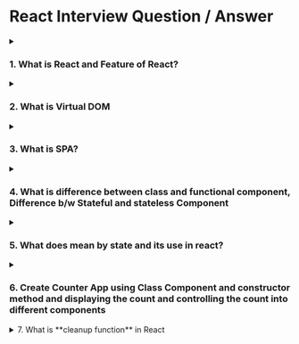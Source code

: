 # React Interview Question / Answer

<details>
<summary><h3>1. What is React and Feature of React?</h3></summary>

React is an open-source JavaScript library for building user interfaces (UIs) and single-page applications (SPAs). It was developed and is maintained by Facebook, along with a community of individual developers and companies. React was first introduced in 2013 and has since gained widespread popularity due to its performance, scalability, and ease of use.
 
> React was initially developed by Jordan Walke, a software engineer at Facebook, and was first deployed on Facebook's newsfeed in 2011.

### Features of React

**Virtual DOM:** React utilizes a Virtual DOM, which is an in-memory representation of the actual DOM. This allows React to efficiently update and render only the necessary components, resulting in improved performance and a smoother user experience.

**Component-Based Architecture:** React follows a component-based architecture, where the UI is divided into reusable and independent components. This modularity makes it easier to manage and maintain large-scale applications.

**Declarative Syntax:** React uses a declarative approach to describe how the UI should look based on the application's state. Developers can focus on what the UI should display, and React takes care of updating the actual DOM accordingly.

**One-Way Data Binding:** React implements one-way data binding, ensuring that data flows in a single direction. This helps in maintaining a predictable data flow, making it easier to debug and understand the application's state.

**Rich Ecosystem:** React has a vast ecosystem with a multitude of libraries and tools, making it easier to extend its functionality and integrate with other technologies.

**Community Support:** React has a large and active community of developers, which means there is extensive documentation, tutorials, and support available for learners and developers alike.

**Mobile App Development:** React Native, an extension of React, allows developers to build cross-platform mobile applications using the same React principles and components.

</details>

<details>
<summary><h3>2. What is Virtual DOM</h3></summary>

The Virtual DOM is like a lightweight copy of the actual Document Object Model (DOM) of your web page. The DOM represents the structure of your webpage, including all the elements, their attributes, and relationships. However, direct manipulation of the DOM can be slow and resource-intensive, especially when dealing with frequent updates.

**how the Virtual DOM works:**

1. **Initial Render**: When you create a component in React, it generates a virtual representation of the component's UI structure called the Virtual DOM. This virtual representation is a JavaScript object, and it closely resembles the actual DOM elements.

2. **State Changes**: When your app's state changes due to user interactions or other events, React re-renders the component. Instead of directly updating the actual DOM, React first updates the Virtual DOM to reflect these changes.

3. **Diffing**: After the Virtual DOM is updated, React performs a process called "diffing." It compares the previous version of the Virtual DOM with the new version to identify the differences (or "diffs") between them.

4. **Minimal Updates**: Once React identifies the differences, it calculates the most efficient way to update the actual DOM. It creates a batch of updates and applies them all at once. This minimizes the number of direct manipulations on the real DOM, which is a costly operation.

5. **Efficiency**: The key benefit of the Virtual DOM is that it reduces the number of direct updates to the actual DOM, making UI updates much faster and more efficient. By batching changes and applying them intelligently, React ensures that only the necessary parts of the UI are updated.

**Example:**
> In simple terms, the Virtual DOM in React is like a blueprint of your web page. Imagine you're building a house. Instead of directly changing the physical house every time you want to make a small adjustment, you first create a detailed plan (the Virtual DOM) that shows what changes you want to make. Then, a worker (React) takes that plan, figures out the most efficient way to update the real house (the actual DOM), and makes only the necessary changes.
> 
> This process is faster and more efficient because it avoids directly manipulating the real house (DOM) for every small change. The Virtual DOM helps React make updates in a smart and optimized way, which ultimately makes your web applications run smoothly and quickly.

</details>
<details>
<summary><h3>3. What is SPA?</h3></summary>

 SPA stands for "Single Page Application." It is a web application or website that interacts with the user by dynamically rewriting the current page rather than loading entire new pages from the server. In a traditional multi-page application (MPA), clicking on a link or submitting a form would typically result in a full page reload, causing the browser to request a new HTML document from the server.

In contrast, a Single Page Application loads a single HTML page and dynamically updates its content as the user interacts with the application. This is achieved using JavaScript frameworks like React, Angular, or Vue.js. React is particularly popular for building SPAs.

Here's how a typical SPA built with React works:

1. **Initial Load**: When the user first visits the SPA, the server sends a single HTML file along with JavaScript and CSS files. This HTML file contains the basic structure of the application and references the JavaScript code that will handle interactions.

2. **Dynamic Content**: As the user interacts with the application—such as clicking on links, submitting forms, or interacting with UI elements—JavaScript code running in the browser updates the DOM (Document Object Model) to show new content or perform actions without triggering a full page reload.

3. **API Calls**: SPAs often communicate with the server through APIs (Application Programming Interfaces) to fetch data or perform actions. These API calls are typically made using technologies like AJAX (Asynchronous JavaScript and XML) or the newer Fetch API.

4. **Routing**: SPAs use a client-side routing mechanism to handle navigation within the application. This means that changing the URL doesn't result in a full page reload. Instead, the JavaScript code updates the content based on the new URL, giving the illusion of navigating between different pages.

5. **Virtual DOM**: Frameworks like React use a Virtual DOM to efficiently update the actual DOM. The Virtual DOM is a lightweight representation of the actual DOM, and changes are batched and optimized before being applied to the real DOM, reducing the need for full DOM manipulations.

SPAs offer several advantages, such as smoother and more responsive user experiences, reduced server load, and the ability to create more interactive and dynamic interfaces. However, they also require careful management of application state, routing, and SEO considerations since traditional search engine crawlers might have difficulty indexing SPAs due to their dynamic nature.

</details>

<details>
<summary><h3>4. What is difference between class and functional component, Difference b/w Stateful and stateless Component</h3></summary>

  **Difference Between Class and Functional Components:**

| Aspect                  | Class Components                     | Functional Components                |
|-------------------------|--------------------------------------|--------------------------------------|
| Syntax                  | Defined as ES6 classes               | Defined as JavaScript functions     |
| State Management        | Can manage state using 'state'       | Can't manage state directly         |
| Lifecycle Methods      | Supports lifecycle methods (e.g., `componentDidMount`) | No lifecycle methods until React 16.8 Hooks |
| Readability and Size    | More verbose and larger code         | Shorter, concise code               |
| Performance             | Slightly slower due to optimization challenges | Slightly faster due to fewer internal optimizations |

**Difference Between Stateful and Stateless Components:**

| Aspect                  | Stateful Components                  | Stateless Components                 |
|-------------------------|--------------------------------------|--------------------------------------|
| State                   | Can hold and manage state            | Don't hold state                    |
| Props                   | Can receive and use props            | Can receive and use props            |
| Logic                   | Can contain complex logic            | Typically contains presentation logic |
| Reusability             | Can be less reusable due to tied logic and state | Generally more reusable as they are focused on rendering |
| Performance             | May have performance overhead due to state updates | Tends to have better performance as they don't manage state |

> In React, class components were the traditional way to define components with lifecycle methods and state management. However, with the introduction of React Hooks in version 16.8, functional components gained the ability to manage state and access lifecycle-like behavior, making them a more popular choice due to their simplicity and performance benefits.
> 
> Stateful components manage and manipulate state, which allows for dynamic behavior and updates. They are useful for handling complex logic and maintaining dynamic data.
> 
> Stateless components (also known as presentational or dumb components) focus solely on rendering UI based on the props they receive. They don't manage their own state and are more focused on displaying information or UI elements in a declarative manner.
> 
> It's worth noting that the functional component model is now the recommended approach in React, as it promotes cleaner and more maintainable code. However, class components are still used in legacy codebases or specific situations where you need to work with older React code.
</details>

<details>
<summary><h3>5. What does mean by state and its use in react?</h3></summary>

In the context of React, "state" refers to the data that represents the current condition of a component. It's a fundamental concept in React that allows components to manage and display dynamic content, respond to user interactions, and update their appearance based on changes in the data.

React components can be broadly categorized into two types: functional components and class components. State is typically used in class components, although functional components can also use state with the introduction of React hooks.

**breakdown of how state works and its use in React:**

1. **Class Components:**
   In class components, you can define and manage state using the `constructor` and the `this.setState()` method. The `constructor` is used to initialize the initial state, and `this.setState()` is used to update the state. Whenever the state changes, React will automatically re-render the component to reflect the updated data.

   ```jsx
   import React, { Component } from 'react';

   class Counter extends Component {
     constructor(props) {
       super(props);
       this.state = {
         count: 0
       };
     }

     incrementCount = () => {
       this.setState({ count: this.state.count + 1 });
     };

     render() {
       return (
         <div>
           <p>Count: {this.state.count}</p>
           <button onClick={this.incrementCount}>Increment</button>
         </div>
       );
     }
   }
   ```

2. **Functional Components (with Hooks):**
   Functional components can use the `useState` hook to manage state. Hooks are functions that allow you to "hook into" React state and lifecycle features from function components. `useState` returns the current state value and a function to update it.

   ```jsx
   import React, { useState } from 'react';

   function Counter() {
     const [count, setCount] = useState(0);

     const incrementCount = () => {
       setCount(count + 1);
     };

     return (
       <div>
         <p>Count: {count}</p>
         <button onClick={incrementCount}>Increment</button>
       </div>
     );
   }
   ```

In both examples, the state (`count` in this case) is being managed by React. When the button is clicked, the state is updated, triggering a re-render of the component with the updated value. This declarative approach to managing state simplifies the process of creating dynamic and interactive UIs in React applications.
  
</details>

<details>
<summary><h3>6. Create Counter App using Class Component and constructor method and displaying the count and controlling the count into different components</h3></summary>

 We'll use a parent component to manage the count state and pass it down to the child components.

1. Create a file named `CounterApp.js`:

```jsx
import React, { Component } from 'react';
import CounterDisplay from './CounterDisplay';
import CounterControls from './CounterControls';

class CounterApp extends Component {
  constructor(props) {
    super(props);

    this.state = {
      count: 0,
    };
  }

  incrementCount = () => {
    this.setState(prevState => ({
      count: prevState.count + 1,
    }));
  };

  decrementCount = () => {
    this.setState(prevState => ({
      count: prevState.count - 1,
    }));
  };

  render() {
    return (
      <div>
        <h1>Counter App using Class Component</h1>
        <CounterDisplay count={this.state.count} />
        <CounterControls
          count={this.state.count}
          incrementCount={this.incrementCount}
          decrementCount={this.decrementCount}
        />
      </div>
    );
  }
}

export default CounterApp;
```

2. Create a file named `CounterDisplay.js`:

```jsx
import React from 'react';

class CounterDisplay extends React.Component {
  render() {
    return (
      <div>
        <h2>Count: {this.props.count}</h2>
      </div>
    );
  }
}

export default CounterDisplay;
```

3. Create a file named `CounterControls.js`:

```jsx
import React from 'react';

class CounterControls extends React.Component {
  render() {
    return (
      <div>
        <button onClick={this.props.incrementCount}>Increment</button>
        <button onClick={this.props.decrementCount}>Decrement</button>
      </div>
    );
  }
}

export default CounterControls;
```

Now you can use the `CounterApp` component in your main `App.js` as before.

In this updated example, the `CounterApp` component manages the count state and passes it down to both the `CounterDisplay` and `CounterControls` components. The `CounterControls` component receives the increment and decrement functions as props and uses them to update the count in the `CounterApp` component. This separates the concerns of displaying the count and controlling the count into different components.
</details>
<details>
 <summary>7. What is **cleanup function** in React</summary>
 In React, a cleanup function typically refers to the cleanup logic that needs to be executed when a component is unmounted or before it is re-rendered. This is commonly used with side effects like subscriptions, timers, or event listeners, to ensure that they are properly removed when the component is no longer in use.

React provides a built-in way to handle cleanup logic using the `useEffect` hook. The `useEffect` hook allows you to specify a function that will be executed when the component unmounts or before the effect runs again.

Here's an example of how you might use a cleanup function in a React component:

```jsx
import React, { useState, useEffect } from 'react';

function CleanupExample() {
  const [count, setCount] = useState(0);

  useEffect(() => {
    // This function will be executed when the component mounts
    console.log('Component mounted');

    // Cleanup function
    return () => {
      console.log('Component will unmount');
      // Perform cleanup tasks here, such as unsubscribing, clearing timers, etc.
    };
  }, []);

  return (
    <div>
      <p>Count: {count}</p>
      <button onClick={() => setCount(count + 1)}>Increment</button>
    </div>
  );
}

export default CleanupExample;
```

In the above example, the `useEffect` hook takes a function as its first argument, which is the effect itself. Inside this function, you define the logic that needs to run when the component mounts. The returned function within the effect serves as the cleanup function, which will be executed when the component unmounts.

The empty dependency array (`[]`) passed as the second argument to `useEffect` ensures that the effect and cleanup only run once when the component mounts. If you were to include dependencies in the array, the effect would also run whenever those dependencies change, and the cleanup would occur before the new effect runs.

Remember that cleanup functions are important to prevent memory leaks and ensure that resources are properly released when a component is removed from the DOM.

</details>
